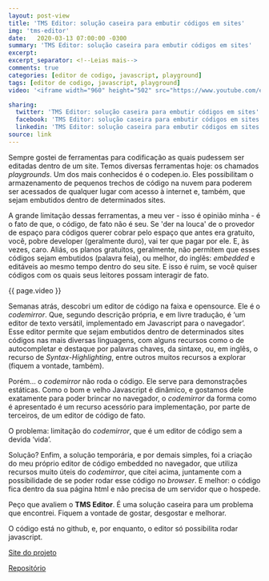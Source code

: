 ```yaml
---
layout: post-view
title: 'TMS Editor: solução caseira para embutir códigos em sites'
img: 'tms-editor'
date:   2020-03-13 07:00:00 -0300
summary: 'TMS Editor: solução caseira para embutir códigos em sites'
excerpt: 
excerpt_separator: <!--Leias mais-->
comments: true
categories: [editor de codigo, javascript, playground]
tags: [editor de codigo, javascript, playground]
video: '<iframe width="960" height="502" src="https://www.youtube.com/embed/cdKZDeE94r0" frameborder="0" allow="accelerometer; autoplay; encrypted-media; gyroscope; picture-in-picture" allowfullscreen></iframe>'

sharing:
  twitter: 'TMS Editor: solução caseira para embutir códigos em sites'
  facebook: 'TMS Editor: solução caseira para embutir códigos em sites'
  linkedin: 'TMS Editor: solução caseira para embutir códigos em sites'
source: link
---
```


Sempre gostei de ferramentas para codificação as quais pudessem ser editadas dentro de um site. Temos diversas ferramentas hoje: os chamados *playgrounds*. Um dos mais conhecidos é o codepen.io. Eles possibilitam o armazenamento de pequenos trechos de código na nuvem para poderem ser acessados de qualquer lugar com acesso à internet e, também, que sejam embutidos dentro de determinados sites.

A grande limitação dessas ferramentas, a meu ver - isso é opinião minha - é o fato de que, o código, de fato não é seu. Se 'der na louca' de o provedor de espaço para códigos querer cobrar pelo espaço que antes era gratuito, você, pobre developer (geralmente duro), vai ter que pagar por ele. E, às vezes, caro. Aliás, os planos gratuitos, geralmente, não permitem que esses códigos sejam embutidos (palavra feia), ou melhor, do inglês: *embedded* e editáveis ao mesmo tempo dentro do seu site. E isso é ruim, se você quiser códigos com os quais seus leitores possam interagir de fato.

{{ page.video }}

Semanas atrás, descobri um editor de código na faixa e opensource. Ele é o *codemirror*. Que, segundo descrição própria, e em livre tradução, é ‘um editor de texto versátil, implementado em Javascript para o navegador’. Esse editor permite que sejam embutidos dentro de determinados sites códigos nas mais diversas linguagens, com alguns recursos como o de autocompletar e destaque por palavras chaves, da sintaxe, ou, em inglês, o recurso de *Syntax-Highlighting*, entre outros muitos recursos a explorar (fiquem a vontade, também).

Porém... o *codemirror* não roda o código. Ele serve para demonstrações estáticas. Como o bom e velho Javascript é dinâmico, e gostamos dele exatamente para poder brincar no navegador, o *codemirror* da forma como é apresentado é um recurso acessório para implementação, por parte de terceiros, de um editor de código de fato.

O problema: limitação do *codemirror*, que é um editor de código sem a devida ‘vida’.

Solução? Enfim, a solução temporária, e por demais simples, foi a criação do meu próprio editor de código embedded no navegador, que utiliza recursos muito úteis do *codemirror*, que citei acima, juntamente com a possibilidade de se poder rodar esse código no *browser*. E melhor: o código fica dentro da sua página html e não precisa de um servidor que o hospede.

Peço que avaliem o **TMS Editor**. É uma solução caseira para um problema que encontrei. Fiquem a vontade de gostar, desgostar e melhorar.

O código está no github, e, por enquanto, o editor só possibilita rodar javascript.

[Site do projeto](https://www.emersonleite.dev/projetos/tms/)

[Repositório](https://github.com/emersonleite/tmseditor) 